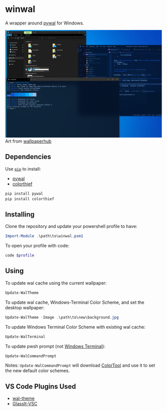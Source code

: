 # winwal

A wrapper around [pywal](https://github.com/dylanaraps/pywal) for Windows.

![Cycle Image Demo](./assets/demo.gif)
Art from [wallpaperhub](https://wallpaperhub.app/)

## Dependencies

Use [`pip`](https://pypi.org/project/pip/) to install:
- [pywal](https://github.com/dylanaraps/pywal)
- [colorthief](https://github.com/fengsp/color-thief-py)

```powershell
pip install pywal
pip install colorthief
```

## Installing

Clone the repository and update your powershell profile to have:

```powershell
Import-Module .\path\to\winwal.psm1
```

To open your profile with code:
```powershell
code $profile
```

## Using

To update wal cache using the current wallpaper:
```powershell
Update-WalTheme
```

To update wal cache, Windows-Terminal Color Scheme, and set the desktop wallpaper:
```powershell
Update-WalTheme -Image .\path\to\new\background.jpg
```

To update Windows Terminal Color Scheme with existing wal cache:
```powershell
Update-WalTerminal
```

To update pwsh prompt (not [Windows Terminal](https://docs.microsoft.com/en-us/windows/terminal/)):
```powershell
Update-WalCommandPrompt
```

Notes: `Update-WalCommandPrompt` will download [ColorTool](https://devblogs.microsoft.com/commandline/introducing-the-windows-console-colortool/) and use it to set the new default color schemes.

## VS Code Plugins Used
- [wal-theme](https://marketplace.visualstudio.com/items?itemName=dlasagno.wal-theme)
- [GlassIt-VSC](https://marketplace.visualstudio.com/items?itemName=s-nlf-fh.glassit)